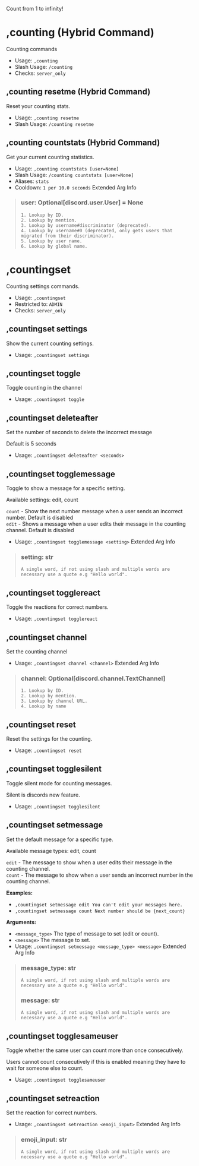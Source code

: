 Count from 1 to infinity!

# ,counting (Hybrid Command)
Counting commands<br/>
 - Usage: `,counting`
 - Slash Usage: `/counting`
 - Checks: `server_only`
## ,counting resetme (Hybrid Command)
Reset your counting stats.<br/>
 - Usage: `,counting resetme`
 - Slash Usage: `/counting resetme`
## ,counting countstats (Hybrid Command)
Get your current counting statistics.<br/>
 - Usage: `,counting countstats [user=None]`
 - Slash Usage: `/counting countstats [user=None]`
 - Aliases: `stats`
 - Cooldown: `1 per 10.0 seconds`
Extended Arg Info
> ### user: Optional[discord.user.User] = None
> 
> 
>     1. Lookup by ID.
>     2. Lookup by mention.
>     3. Lookup by username#discriminator (deprecated).
>     4. Lookup by username#0 (deprecated, only gets users that migrated from their discriminator).
>     5. Lookup by user name.
>     6. Lookup by global name.
> 
>     
# ,countingset
Counting settings commands.<br/>
 - Usage: `,countingset`
 - Restricted to: `ADMIN`
 - Checks: `server_only`
## ,countingset settings
Show the current counting settings.<br/>
 - Usage: `,countingset settings`
## ,countingset toggle
Toggle counting in the channel<br/>
 - Usage: `,countingset toggle`
## ,countingset deleteafter
Set the number of seconds to delete the incorrect message<br/>

Default is 5 seconds<br/>
 - Usage: `,countingset deleteafter <seconds>`
## ,countingset togglemessage
Toggle to show a message for a specific setting.<br/>

Available settings: edit, count<br/>

`count` - Show the next number message when a user sends an incorrect number. Default is disabled<br/>
`edit` - Shows a message when a user edits their message in the counting channel. Default is disabled<br/>
 - Usage: `,countingset togglemessage <setting>`
Extended Arg Info
> ### setting: str
> ```
> A single word, if not using slash and multiple words are necessary use a quote e.g "Hello world".
> ```
## ,countingset togglereact
Toggle the reactions for correct numbers.<br/>
 - Usage: `,countingset togglereact`
## ,countingset channel
Set the counting channel<br/>
 - Usage: `,countingset channel <channel>`
Extended Arg Info
> ### channel: Optional[discord.channel.TextChannel]
> 
> 
>     1. Lookup by ID.
>     2. Lookup by mention.
>     3. Lookup by channel URL.
>     4. Lookup by name
> 
>     
## ,countingset reset
Reset the settings for the counting.<br/>
 - Usage: `,countingset reset`
## ,countingset togglesilent
Toggle silent mode for counting messages.<br/>

Silent is discords new feature.<br/>
 - Usage: `,countingset togglesilent`
## ,countingset setmessage
Set the default message for a specific type.<br/>

Available message types: edit, count<br/>

`edit` - The message to show when a user edits their message in the counting channel.<br/>
`count` - The message to show when a user sends an incorrect number in the counting channel.<br/>

**Examples:**<br/>
- `,countingset setmessage edit You can't edit your messages here.`<br/>
- `,countingset setmessage count Next number should be {next_count}`<br/>

**Arguments:**<br/>
- `<message_type>` The type of message to set (edit or count).<br/>
- `<message>` The message to set.<br/>
 - Usage: `,countingset setmessage <message_type> <message>`
Extended Arg Info
> ### message_type: str
> ```
> A single word, if not using slash and multiple words are necessary use a quote e.g "Hello world".
> ```
> ### message: str
> ```
> A single word, if not using slash and multiple words are necessary use a quote e.g "Hello world".
> ```
## ,countingset togglesameuser
Toggle whether the same user can count more than once consecutively.<br/>

Users cannot count consecutively if this is enabled meaning they have to wait for someone else to count.<br/>
 - Usage: `,countingset togglesameuser`
## ,countingset setreaction
Set the reaction for correct numbers.<br/>
 - Usage: `,countingset setreaction <emoji_input>`
Extended Arg Info
> ### emoji_input: str
> ```
> A single word, if not using slash and multiple words are necessary use a quote e.g "Hello world".
> ```
